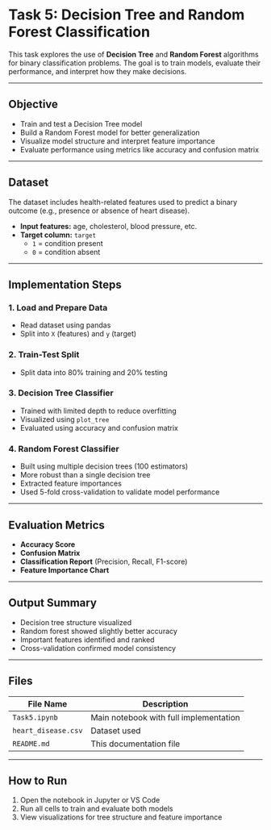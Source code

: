 # Task 5: Decision Tree and Random Forest Classification

This task explores the use of **Decision Tree** and **Random Forest** algorithms for binary classification problems. The goal is to train models, evaluate their performance, and interpret how they make decisions.

---

## Objective

- Train and test a Decision Tree model
- Build a Random Forest model for better generalization
- Visualize model structure and interpret feature importance
- Evaluate performance using metrics like accuracy and confusion matrix

---

## Dataset

The dataset includes health-related features used to predict a binary outcome (e.g., presence or absence of heart disease).

- **Input features:** age, cholesterol, blood pressure, etc.
- **Target column:** `target`  
  - `1` = condition present  
  - `0` = condition absent

---

## Implementation Steps

### 1. Load and Prepare Data
- Read dataset using pandas
- Split into `X` (features) and `y` (target)

### 2. Train-Test Split
- Split data into 80% training and 20% testing

### 3. Decision Tree Classifier
- Trained with limited depth to reduce overfitting
- Visualized using `plot_tree`
- Evaluated using accuracy and confusion matrix

### 4. Random Forest Classifier
- Built using multiple decision trees (100 estimators)
- More robust than a single decision tree
- Extracted feature importances
- Used 5-fold cross-validation to validate model performance

---

## Evaluation Metrics

- **Accuracy Score**
- **Confusion Matrix**
- **Classification Report** (Precision, Recall, F1-score)
- **Feature Importance Chart**

---

## Output Summary

- Decision tree structure visualized
- Random forest showed slightly better accuracy
- Important features identified and ranked
- Cross-validation confirmed model consistency

---

## Files

| File Name                                | Description                            |
|-----------------------------------------|----------------------------------------|
| `Task5.ipynb`                           | Main notebook with full implementation |
| `heart_disease.csv`                     | Dataset used                           |
| `README.md`                             | This documentation file                |

---

## How to Run

1. Open the notebook in Jupyter or VS Code
2. Run all cells to train and evaluate both models
3. View visualizations for tree structure and feature importance

